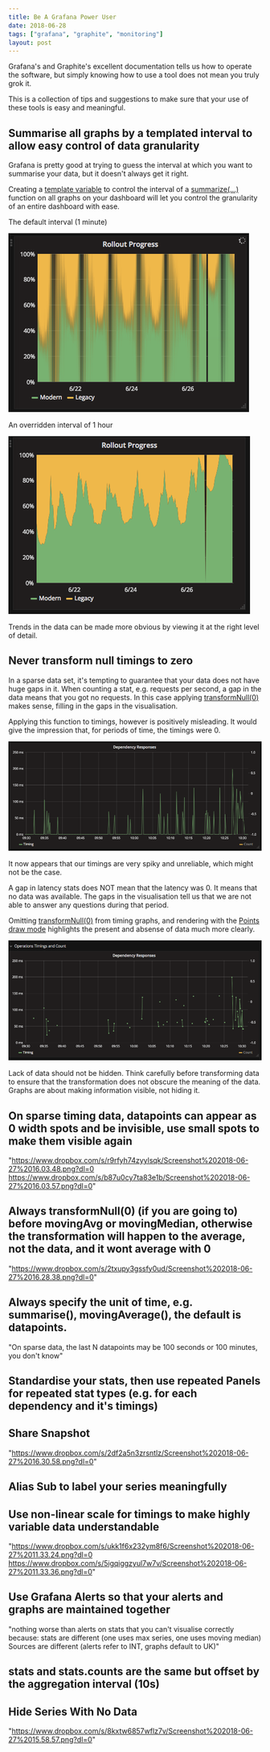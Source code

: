 ```yaml
---
title: Be A Grafana Power User
date: 2018-06-28
tags: ["grafana", "graphite", "monitoring"]
layout: post
---
```

Grafana's and Graphite's excellent documentation tells us how to operate the software, but simply knowing how to use a tool does not mean you truly grok it. 

This is a collection of tips and suggestions to make sure that your use of these tools is easy and meaningful.

<!--more-->

## Summarise all graphs by a templated interval to allow easy control of data granularity

Grafana is pretty good at trying to guess the interval at which you want to summarise your data, but it doesn't always get it right.

Creating a [template variable](http://docs.grafana.org/reference/templating/) to control the interval of a [summarize(...)](http://graphite.readthedocs.io/en/latest/functions.html#graphite.render.functions.summarize) function on all graphs on your dashboard will let you control the granularity of an entire dashboard with ease.

The default interval (1 minute)

![1 minute interval](/images/posts/2018-06-28-be-a-grafana-power-user/interval-1m.png)

An overridden interval of 1 hour

![1 hour interval](/images/posts/2018-06-28-be-a-grafana-power-user/interval-1h.png)

Trends in the data can be made more obvious by viewing it at the right level of detail.

## Never transform null timings to zero

In a sparse data set, it's tempting to guarantee that your data does not have huge gaps in it. When counting a stat, e.g. requests per second, a gap in the data means that you got no requests. In this case applying [transformNull(0)](http://graphite.readthedocs.io/en/latest/functions.html#graphite.render.functions.transformNull) makes sense, filling in the gaps in the visualisation.

Applying this function to timings, however is positively misleading. It would give the impression that, for periods of time, the timings were 0. 

![Timings with missing data transformed to 0](/images/posts/2018-06-28-be-a-grafana-power-user/transformnull-enabled.png)

It now appears that our timings are very spiky and unreliable, which might not be the case.

A gap in latency stats does NOT mean that the latency was 0. It means that no data was available. The gaps in the visualisation tell us that we are not able to answer any questions during that period.

Omitting [transformNull(0)](http://graphite.readthedocs.io/en/latest/functions.html#graphite.render.functions.transformNull) from timing graphs, and rendering with the [Points draw mode](http://docs.grafana.org/features/panels/graph/#draw-modes) highlights the present and absense of data much more clearly.

![Timings with missing left blank](/images/posts/2018-06-28-be-a-grafana-power-user/transformnull-disabled.png)

Lack of data should not be hidden. Think carefully before transforming data to ensure that the transformation does not obscure the meaning of the data. Graphs are about making information visible, not hiding it.

## On sparse timing data, datapoints can appear as 0 width spots and be invisible, use small spots to make them visible again
  "https://www.dropbox.com/s/r9rfyh74zyylsqk/Screenshot%202018-06-27%2016.03.48.png?dl=0
  https://www.dropbox.com/s/b87u0cy7ta83e1b/Screenshot%202018-06-27%2016.03.57.png?dl=0"

## Always transformNull(0) (if you are going to) before movingAvg or movingMedian, otherwise the transformation will happen to the average, not the data, and it wont average with 0
  "https://www.dropbox.com/s/2txupy3gssfy0ud/Screenshot%202018-06-27%2016.28.38.png?dl=0"

## Always specify the unit of time, e.g. summarise(), movingAverage(), the default is datapoints.
  "On sparse data, the last N datapoints may be 100 seconds or 100 minutes, you don't know"

## Standardise your stats, then use repeated Panels for repeated stat types (e.g. for each dependency and it's timings)

## Share Snapshot
  "https://www.dropbox.com/s/2df2a5n3zrsntlz/Screenshot%202018-06-27%2016.30.58.png?dl=0"

## Alias Sub to label your series meaningfully

## Use non-linear scale for timings to make highly variable data understandable 
  "https://www.dropbox.com/s/ukk1f6x232ym8f6/Screenshot%202018-06-27%2011.33.24.png?dl=0
  https://www.dropbox.com/s/5igqiggzyul7w7v/Screenshot%202018-06-27%2011.33.36.png?dl=0"

## Use Grafana Alerts so that your alerts and graphs are maintained together
  "nothing worse than alerts on stats that you can't visualise correctly because:
  stats are different (one uses max series, one uses moving median)
  Sources are different (alerts refer to INT, graphs default to UK)"

## stats and stats.counts are the same but offset by the aggregation interval (10s)

## Hide Series With No Data
  "https://www.dropbox.com/s/8kxtw6857wflz7v/Screenshot%202018-06-27%2015.58.57.png?dl=0"
